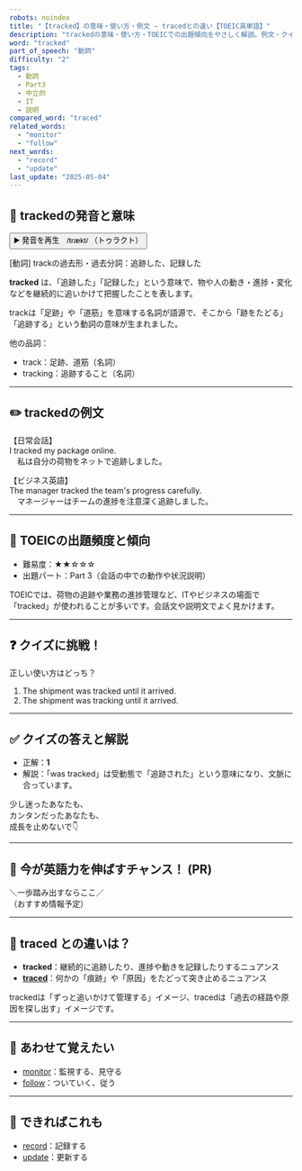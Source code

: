 ```yaml
---
robots: noindex
title: "【tracked】の意味・使い方・例文 ― tracedとの違い【TOEIC英単語】"
description: "trackedの意味・使い方・TOEICでの出題傾向をやさしく解説。例文・クイズ付きでtracedとの違いもわかりやすく学べます。"
word: "tracked"
part_of_speech: "動詞"
difficulty: "2"
tags:
  - 動詞
  - Part3
  - 中立的
  - IT
  - 説明
compared_word: "traced"
related_words:
  - "monitor"
  - "follow"
next_words:
  - "record"
  - "update"
last_update: "2025-05-04"
---
```


## 🔰 trackedの発音と意味

<button class="play-audio" onclick="playTTS('tracked')">
  <span class="play-audio-main">
    ▶️ 発音を再生　/trækt/
  </span>
  <span class="play-audio-sub">
    （トゥラクト）
  </span>
</button>

[動詞] trackの過去形・過去分詞：追跡した、記録した

**tracked** は、「追跡した」「記録した」という意味で、物や人の動き・進捗・変化などを継続的に追いかけて把握したことを表します。

trackは「足跡」や「道筋」を意味する名詞が語源で、そこから「跡をたどる」「追跡する」という動詞の意味が生まれました。

他の品詞：  
- track：足跡、道筋（名詞）
- tracking：追跡すること（名詞）

---

## ✏️ trackedの例文

【日常会話】  
I tracked my package online.  
　私は自分の荷物をネットで追跡しました。

【ビジネス英語】  
The manager tracked the team's progress carefully.  
　マネージャーはチームの進捗を注意深く追跡しました。

---

## 🎯 TOEICの出題頻度と傾向

- 難易度：★★☆☆☆
- 出題パート：Part 3（会話の中での動作や状況説明）

TOEICでは、荷物の追跡や業務の進捗管理など、ITやビジネスの場面で「tracked」が使われることが多いです。会話文や説明文でよく見かけます。

---

## ❓ クイズに挑戦！

正しい使い方はどっち？

1. The shipment was tracked until it arrived.  
2. The shipment was tracking until it arrived.

---

## ✅ クイズの答えと解説

- 正解：**1**
- 解説：「was tracked」は受動態で「追跡された」という意味になり、文脈に合っています。

少し迷ったあなたも、  
カンタンだったあなたも、  
成長を止めないで👇️

---

## 🚀 今が英語力を伸ばすチャンス！ (PR)

<div class="info-center">
＼一歩踏み出すならここ／<br>  
（おすすめ情報予定）
</div>

---

## 🤔  traced との違いは？

- **tracked**：継続的に追跡したり、進捗や動きを記録したりするニュアンス
- **[traced](/traced)**：何かの「痕跡」や「原因」をたどって突き止めるニュアンス

trackedは「ずっと追いかけて管理する」イメージ、tracedは「過去の経路や原因を探し出す」イメージです。

---

## 🧩 あわせて覚えたい

- [monitor](/monitor)：監視する、見守る
- [follow](/follow)：ついていく、従う

---

## 📖 できればこれも

- [record](/record)：記録する
- [update](/update)：更新する

<!-- cvid: aid22_bid20 -->
